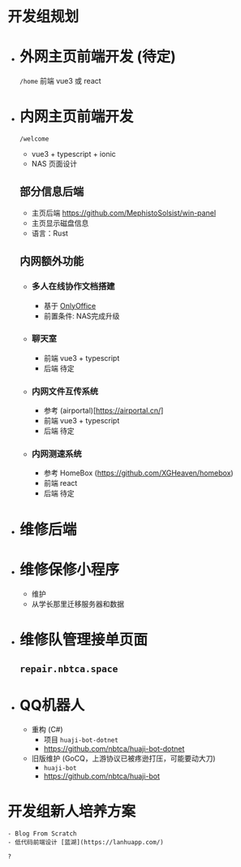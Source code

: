 # 开发组规划

- # 外网主页前端开发 (待定)
    `/home`
    前端 vue3 或 react
- # 内网主页前端开发
    `/welcome`
    - vue3 + typescript + ionic
    - NAS 页面设计
    ## 部分信息后端
    - 主页后端 https://github.com/MephistoSolsist/win-panel
    - 主页显示磁盘信息
    - 语言：Rust
    ## 内网额外功能
    - ### 多人在线协作文档搭建
        - 基于 [OnlyOffice](https://www.onlyoffice.com/)
        - 前置条件: NAS完成升级
    - ### 聊天室
        - 前端 vue3 + typescript
        - 后端 待定
    - ### 内网文件互传系统
        - 参考 (airportal)[https://airportal.cn/]
        - 前端 vue3 + typescript
        - 后端 待定
    - ### 内网测速系统
        - 参考 HomeBox (https://github.com/XGHeaven/homebox)
        - 前端 react
        - 后端 待定
- # 维修后端

- # 维修保修小程序
    - 维护
    - 从学长那里迁移服务器和数据
- # 维修队管理接单页面
    `repair.nbtca.space`
    - 
- # QQ机器人
    - 重构 (C#)
        - 项目 `huaji-bot-dotnet`
        - https://github.com/nbtca/huaji-bot-dotnet
    - 旧版维护 (GoCQ，上游协议已被疼逊打压，可能要动大刀)
        - `huaji-bot`
        - https://github.com/nbtca/huaji-bot

# 开发组新人培养方案
    - Blog From Scratch
    - 低代码前端设计 [蓝湖](https://lanhuapp.com/)

    ?   